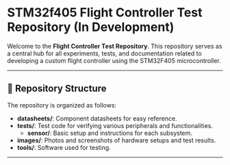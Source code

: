 # STM32f405 Flight Controller Test Repository (In Development) 

Welcome to the **Flight Controller Test Repository**. This repository serves as a central hub for all experiments, tests, and documentation related to developing a custom flight controller using the STM32F405 microcontroller.

---

## 📁 Repository Structure

The repository is organized as follows:

- **datasheets/**: Component datasheets for easy reference.
- **tests/**: Test code for verifying various peripherals and functionalities.
  - **sensor/**: Basic setup and instructions for each subsystem.
- **images/**: Photos and screenshots of hardware setups and test results.
- **tools/**: Software used for testing.

---
